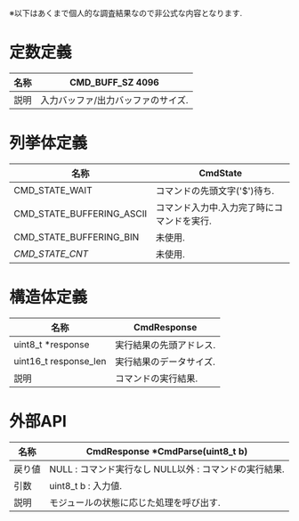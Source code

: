 ※以下はあくまで個人的な調査結果なので非公式な内容となります.

# 定数定義

|名称   |CMD_BUFF_SZ 4096                   |
|---    |---                                |
|説明   |入力バッファ/出力バッファのサイズ. |

# 列挙体定義

|名称                       |CmdState                                   |
|---                        |---                                        |
|CMD_STATE_WAIT             |コマンドの先頭文字('$')待ち.               |
|CMD_STATE_BUFFERING_ASCII  |コマンド入力中.入力完了時にコマンドを実行. |
|CMD_STATE_BUFFERING_BIN    |未使用.                                    |
|_CMD_STATE_CNT_            |未使用.                                    |

# 構造体定義

|名称                   |CmdResponse                |
|---                    |---                        |
|uint8_t *response      |実行結果の先頭アドレス.    |
|uint16_t response_len  |実行結果のデータサイズ.    |
|説明                   |コマンドの実行結果.        |

# 外部API

|名称   |CmdResponse *CmdParse(uint8_t b)                       |
|---    |---                                                    |
|戻り値 |NULL : コマンド実行なし NULL以外 : コマンドの実行結果. |
|引数   |uint8_t b : 入力値.                                    |
|説明   |モジュールの状態に応じた処理を呼び出す.                |
